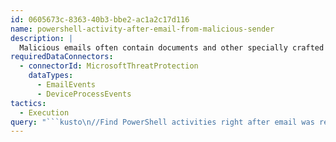 ```yaml
---
id: 0605673c-8363-40b3-bbe2-ac1a2c17d116
name: powershell-activity-after-email-from-malicious-sender
description: |
  Malicious emails often contain documents and other specially crafted attachments that run PowerShell commands to deliver additional payloads. If you are aware of emails coming from a known malicious sender, you can use this query to list and review PowerShell activities that occurred within 30 minutes after an email was received from the sender .
requiredDataConnectors:
  - connectorId: MicrosoftThreatProtection
    dataTypes:
      - EmailEvents
      - DeviceProcessEvents
tactics:
  - Execution
query: "```kusto\n//Find PowerShell activities right after email was received from malicious sender\nlet x=EmailEvents\n| where SenderFromAddress =~ \"MaliciousSender@example.com\"\n| project TimeEmail = Timestamp, Subject, SenderFromAddress, AccountName = tostring(split(RecipientEmailAddress, \"@\")[0]);\nx\n| join (\nDeviceProcessEvents\n| where FileName =~ \"powershell.exe\"\n//| where InitiatingProcessParentFileName =~ \"outlook.exe\"\n| project TimeProc = Timestamp, AccountName, DeviceName, InitiatingProcessParentFileName, InitiatingProcessFileName, FileName, ProcessCommandLine\n) on AccountName \n| where (TimeProc - TimeEmail) between (0min.. 30min)\n```"
---
```


